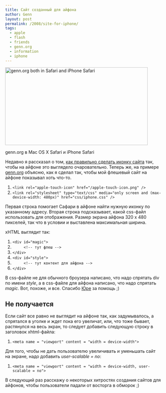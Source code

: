 ```yaml
---
title: Сайт созданный для айфона
author: Genn
layout: post
permalink: /2008/site-for-iphone/
tags:
  - apple
  - flash
  - friends
  - genn.org
  - information
  - iphone
---
```

<img src="http://mega.genn.org/=^_^=/uploads/2008/08/isites.jpg" alt="genn.org both in Safari and iPhone Safari" width="460" height="250" />

<p class="imgdesc">
  genn.org в Mac OS X Safari и iPhone Safari
</p>

Недавно я рассказал о том, [как правильно сделать иконку сайта][1] так, чтобы на айфоне это выглядело очаровательно. Теперь же, на примере [genn.org][2] объясню, как я сделал так, чтобы мой флешевый сайт на айфоне показывал хоть что-то.

<ol class="h4x0r">
  <li>
    <code>&lt;link rel="apple-touch-icon" href="/apple-touch-icon.png" /&gt;</code>
  </li>
  <li>
    <code>&lt;link rel="stylesheet" type="text/css" media="only screen and (max-device-width: 480px)" href="css/iphone.css" /&gt;</code>
  </li>
</ol>

Первая строка помогает Сафари в айфоне найти нужную иконку по указанному адресу. Вторая строка подсказывает, какой css-файл использовать для отображения. Размер экрана айфона 320 х 480 пикселей, так что в условии и выставлена максимальная ширина.  
<!--more-->

  
xHTML выглядит так:

<ol class="h4x0r">
  <li>
    <code>&lt;div id="magic"&gt;</code>
  </li>
  <li>
    <code style="padding-left: 3em;">&lt;!-- тут флеш --&gt;</code>
  </li>
  <li>
    <code>&lt;/div&gt;</code>
  </li>
  <li>
    <code>&lt;div id="style"&gt;</code>
  </li>
  <li>
    <code style="padding-left: 3em;">&lt;!-- тут контент для айфона --&gt;</code>
  </li>
  <li>
    <code>&lt;/div&gt;</code>
  </li>
</ol>

В css-файле не для обычного броузера написано, что надо спрятать div по имени *style*, а в css-файле для айфона написано, что надо спрятать *magic*. Вот, похоже, и все. Спасибо [Юре][3] за помощь ;)

## Не получается

Если сайт все равно не выглядит на айфоне так, как задумывалось, а спрятался в уголке и ждет пока его увеличат, или, что тоже бывает, растянулся на весь экран, то следует добавить следующую строку в заголовок xhtml-файла:

<ol class="h4x0r">
  <li>
    <code>&lt;meta name = "viewport" content = "width = device-width"&gt;</code>
  </li>
</ol>

Для того, чтобы не дать пользователю увеличивать и уменьшать сайт на экране, надо добавить *user-scalable = no*:

<ol class="h4x0r">
  <li>
    <code>&lt;meta name = "viewport" content = "width = device-width, user-scalable&nbsp;=&nbsp;no"&gt;</code>
  </li>
</ol>

В следующий раз расскажу о некоторых хитростях создания сайтов для айфонов, чтобы пользователи падали от восторга в обморок ;)

 [1]: http://mega.genn.org/2008/apple-touch-icons-and-iphone-sites/
 [2]: http://genn.org/
 [3]: http://cssing.org.ua/